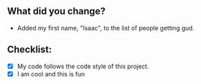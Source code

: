 ## What did you change?
<!--- Describe your changes in detail -->
* Added my first name, "Isaac", to the list of people getting gud.
## Checklist:
<!--- Go over all the following points, and put an `x` in all the boxes that apply. -->
<!--- If you're unsure about any of these, don't hesitate to ask. We're here to help! -->
- [x] My code follows the code style of this project.
- [x] I am cool and this is fun
